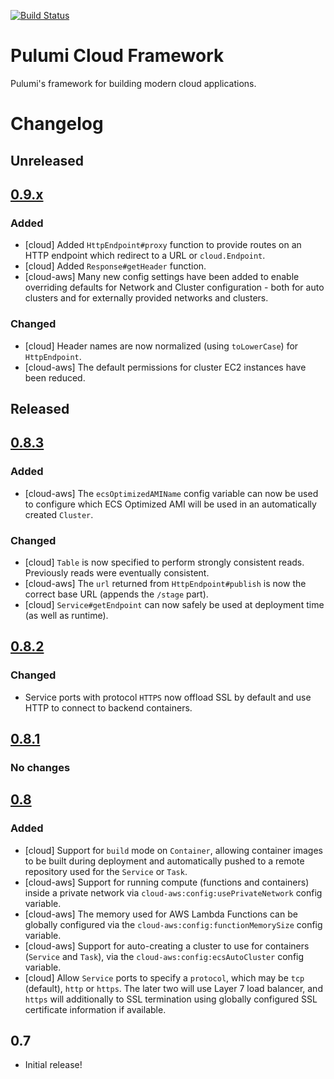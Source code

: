[![Build Status](https://travis-ci.com/pulumi/pulumi-cloud.svg?token=eHg7Zp5zdDDJfTjY8ejq&branch=master)](https://travis-ci.com/pulumi/pulumi-cloud)

# Pulumi Cloud Framework

Pulumi's framework for building modern cloud applications.


# Changelog

## Unreleased

## [0.9.x](https://github.com/pulumi/pulumi-cloud/compare/v0.8.3...master)

### Added
- [cloud] Added `HttpEndpoint#proxy` function to provide routes on an HTTP endpoint which redirect to a URL or
  `cloud.Endpoint`.
- [cloud] Added `Response#getHeader` function.
- [cloud-aws] Many new config settings have been added to enable overriding defaults for Network and Cluster
  configuration - both for auto clusters and for externally provided networks and clusters.

### Changed
- [cloud] Header names are now normalized (using `toLowerCase`) for `HttpEndpoint`.
- [cloud-aws] The default permissions for cluster EC2 instances have been reduced.

## Released

## [0.8.3](https://github.com/pulumi/pulumi-cloud/compare/v0.8.2...v0.8.3)

### Added
- [cloud-aws] The `ecsOptimizedAMIName` config variable can now be used to configure which ECS Optimized AMI will be
  used in an automatically created `Cluster`.
  
### Changed
- [cloud] `Table` is now specified to perform strongly consistent reads.  Previously reads were eventually consistent.
- [cloud-aws] The `url` returned from `HttpEndpoint#publish` is now the correct base URL (appends the `/stage` part).
- [cloud] `Service#getEndpoint` can now safely be used at deployment time (as well as runtime).

## [0.8.2](https://github.com/pulumi/pulumi-cloud/compare/v0.8.1...v0.8.2)

### Changed
- Service ports with protocol `HTTPS` now offload SSL by default and use HTTP to connect to backend containers.

## [0.8.1](https://github.com/pulumi/pulumi-cloud/compare/v0.8...v0.8.1)

### No changes

## [0.8](https://github.com/pulumi/pulumi-cloud/compare/v0.7...v0.8)

### Added
- [cloud] Support for `build` mode on `Container`, allowing container images to be built during deployment and
  automatically pushed to a remote repository used for the `Service` or `Task`.
- [cloud-aws] Support for running compute (functions and containers) inside a private network via
  `cloud-aws:config:usePrivateNetwork` config variable.
- [cloud-aws] The memory used for AWS Lambda Functions can be globally configured via the
  `cloud-aws:config:functionMemorySize` config variable.
- [cloud-aws] Support for auto-creating a cluster to use for containers (`Service` and `Task`), via the
  `cloud-aws:config:ecsAutoCluster` config variable.
- [cloud] Allow `Service` ports to specify a `protocol`, which may be `tcp` (default), `http` or `https`.  The later two
  will use Layer 7 load balancer, and `https` will additionally to SSL termination using globally configured SSL
  certificate information if available.

## 0.7
- Initial release!
